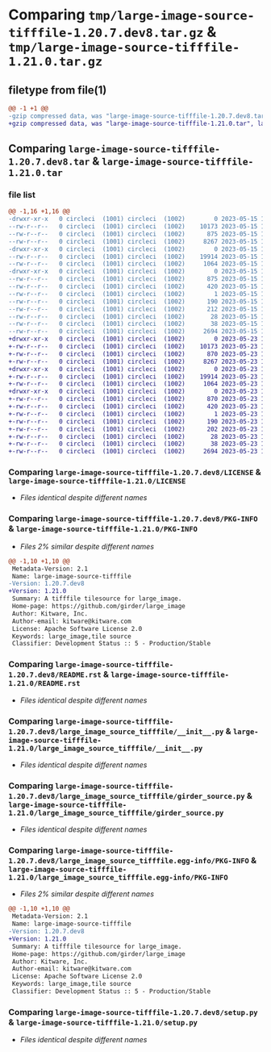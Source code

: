 # Comparing `tmp/large-image-source-tifffile-1.20.7.dev8.tar.gz` & `tmp/large-image-source-tifffile-1.21.0.tar.gz`

## filetype from file(1)

```diff
@@ -1 +1 @@
-gzip compressed data, was "large-image-source-tifffile-1.20.7.dev8.tar", last modified: Mon May 15 18:37:47 2023, max compression
+gzip compressed data, was "large-image-source-tifffile-1.21.0.tar", last modified: Tue May 23 14:22:05 2023, max compression
```

## Comparing `large-image-source-tifffile-1.20.7.dev8.tar` & `large-image-source-tifffile-1.21.0.tar`

### file list

```diff
@@ -1,16 +1,16 @@
-drwxr-xr-x   0 circleci  (1001) circleci  (1002)        0 2023-05-15 18:37:47.075004 large-image-source-tifffile-1.20.7.dev8/
--rw-r--r--   0 circleci  (1001) circleci  (1002)    10173 2023-05-15 18:37:46.000000 large-image-source-tifffile-1.20.7.dev8/LICENSE
--rw-r--r--   0 circleci  (1001) circleci  (1002)      875 2023-05-15 18:37:47.075004 large-image-source-tifffile-1.20.7.dev8/PKG-INFO
--rw-r--r--   0 circleci  (1001) circleci  (1002)     8267 2023-05-15 18:37:46.000000 large-image-source-tifffile-1.20.7.dev8/README.rst
-drwxr-xr-x   0 circleci  (1001) circleci  (1002)        0 2023-05-15 18:37:47.075004 large-image-source-tifffile-1.20.7.dev8/large_image_source_tifffile/
--rw-r--r--   0 circleci  (1001) circleci  (1002)    19914 2023-05-15 18:35:59.000000 large-image-source-tifffile-1.20.7.dev8/large_image_source_tifffile/__init__.py
--rw-r--r--   0 circleci  (1001) circleci  (1002)     1064 2023-05-15 18:35:59.000000 large-image-source-tifffile-1.20.7.dev8/large_image_source_tifffile/girder_source.py
-drwxr-xr-x   0 circleci  (1001) circleci  (1002)        0 2023-05-15 18:37:47.075004 large-image-source-tifffile-1.20.7.dev8/large_image_source_tifffile.egg-info/
--rw-r--r--   0 circleci  (1001) circleci  (1002)      875 2023-05-15 18:37:47.000000 large-image-source-tifffile-1.20.7.dev8/large_image_source_tifffile.egg-info/PKG-INFO
--rw-r--r--   0 circleci  (1001) circleci  (1002)      420 2023-05-15 18:37:47.000000 large-image-source-tifffile-1.20.7.dev8/large_image_source_tifffile.egg-info/SOURCES.txt
--rw-r--r--   0 circleci  (1001) circleci  (1002)        1 2023-05-15 18:37:47.000000 large-image-source-tifffile-1.20.7.dev8/large_image_source_tifffile.egg-info/dependency_links.txt
--rw-r--r--   0 circleci  (1001) circleci  (1002)      190 2023-05-15 18:37:47.000000 large-image-source-tifffile-1.20.7.dev8/large_image_source_tifffile.egg-info/entry_points.txt
--rw-r--r--   0 circleci  (1001) circleci  (1002)      212 2023-05-15 18:37:47.000000 large-image-source-tifffile-1.20.7.dev8/large_image_source_tifffile.egg-info/requires.txt
--rw-r--r--   0 circleci  (1001) circleci  (1002)       28 2023-05-15 18:37:47.000000 large-image-source-tifffile-1.20.7.dev8/large_image_source_tifffile.egg-info/top_level.txt
--rw-r--r--   0 circleci  (1001) circleci  (1002)       38 2023-05-15 18:37:47.075004 large-image-source-tifffile-1.20.7.dev8/setup.cfg
--rw-r--r--   0 circleci  (1001) circleci  (1002)     2694 2023-05-15 18:35:59.000000 large-image-source-tifffile-1.20.7.dev8/setup.py
+drwxr-xr-x   0 circleci  (1001) circleci  (1002)        0 2023-05-23 14:22:05.357571 large-image-source-tifffile-1.21.0/
+-rw-r--r--   0 circleci  (1001) circleci  (1002)    10173 2023-05-23 14:22:05.000000 large-image-source-tifffile-1.21.0/LICENSE
+-rw-r--r--   0 circleci  (1001) circleci  (1002)      870 2023-05-23 14:22:05.357571 large-image-source-tifffile-1.21.0/PKG-INFO
+-rw-r--r--   0 circleci  (1001) circleci  (1002)     8267 2023-05-23 14:22:05.000000 large-image-source-tifffile-1.21.0/README.rst
+drwxr-xr-x   0 circleci  (1001) circleci  (1002)        0 2023-05-23 14:22:05.357571 large-image-source-tifffile-1.21.0/large_image_source_tifffile/
+-rw-r--r--   0 circleci  (1001) circleci  (1002)    19914 2023-05-23 14:19:58.000000 large-image-source-tifffile-1.21.0/large_image_source_tifffile/__init__.py
+-rw-r--r--   0 circleci  (1001) circleci  (1002)     1064 2023-05-23 14:19:58.000000 large-image-source-tifffile-1.21.0/large_image_source_tifffile/girder_source.py
+drwxr-xr-x   0 circleci  (1001) circleci  (1002)        0 2023-05-23 14:22:05.357571 large-image-source-tifffile-1.21.0/large_image_source_tifffile.egg-info/
+-rw-r--r--   0 circleci  (1001) circleci  (1002)      870 2023-05-23 14:22:05.000000 large-image-source-tifffile-1.21.0/large_image_source_tifffile.egg-info/PKG-INFO
+-rw-r--r--   0 circleci  (1001) circleci  (1002)      420 2023-05-23 14:22:05.000000 large-image-source-tifffile-1.21.0/large_image_source_tifffile.egg-info/SOURCES.txt
+-rw-r--r--   0 circleci  (1001) circleci  (1002)        1 2023-05-23 14:22:05.000000 large-image-source-tifffile-1.21.0/large_image_source_tifffile.egg-info/dependency_links.txt
+-rw-r--r--   0 circleci  (1001) circleci  (1002)      190 2023-05-23 14:22:05.000000 large-image-source-tifffile-1.21.0/large_image_source_tifffile.egg-info/entry_points.txt
+-rw-r--r--   0 circleci  (1001) circleci  (1002)      202 2023-05-23 14:22:05.000000 large-image-source-tifffile-1.21.0/large_image_source_tifffile.egg-info/requires.txt
+-rw-r--r--   0 circleci  (1001) circleci  (1002)       28 2023-05-23 14:22:05.000000 large-image-source-tifffile-1.21.0/large_image_source_tifffile.egg-info/top_level.txt
+-rw-r--r--   0 circleci  (1001) circleci  (1002)       38 2023-05-23 14:22:05.357571 large-image-source-tifffile-1.21.0/setup.cfg
+-rw-r--r--   0 circleci  (1001) circleci  (1002)     2694 2023-05-23 14:19:58.000000 large-image-source-tifffile-1.21.0/setup.py
```

### Comparing `large-image-source-tifffile-1.20.7.dev8/LICENSE` & `large-image-source-tifffile-1.21.0/LICENSE`

 * *Files identical despite different names*

### Comparing `large-image-source-tifffile-1.20.7.dev8/PKG-INFO` & `large-image-source-tifffile-1.21.0/PKG-INFO`

 * *Files 2% similar despite different names*

```diff
@@ -1,10 +1,10 @@
 Metadata-Version: 2.1
 Name: large-image-source-tifffile
-Version: 1.20.7.dev8
+Version: 1.21.0
 Summary: A tifffile tilesource for large_image.
 Home-page: https://github.com/girder/large_image
 Author: Kitware, Inc.
 Author-email: kitware@kitware.com
 License: Apache Software License 2.0
 Keywords: large_image,tile source
 Classifier: Development Status :: 5 - Production/Stable
```

### Comparing `large-image-source-tifffile-1.20.7.dev8/README.rst` & `large-image-source-tifffile-1.21.0/README.rst`

 * *Files identical despite different names*

### Comparing `large-image-source-tifffile-1.20.7.dev8/large_image_source_tifffile/__init__.py` & `large-image-source-tifffile-1.21.0/large_image_source_tifffile/__init__.py`

 * *Files identical despite different names*

### Comparing `large-image-source-tifffile-1.20.7.dev8/large_image_source_tifffile/girder_source.py` & `large-image-source-tifffile-1.21.0/large_image_source_tifffile/girder_source.py`

 * *Files identical despite different names*

### Comparing `large-image-source-tifffile-1.20.7.dev8/large_image_source_tifffile.egg-info/PKG-INFO` & `large-image-source-tifffile-1.21.0/large_image_source_tifffile.egg-info/PKG-INFO`

 * *Files 2% similar despite different names*

```diff
@@ -1,10 +1,10 @@
 Metadata-Version: 2.1
 Name: large-image-source-tifffile
-Version: 1.20.7.dev8
+Version: 1.21.0
 Summary: A tifffile tilesource for large_image.
 Home-page: https://github.com/girder/large_image
 Author: Kitware, Inc.
 Author-email: kitware@kitware.com
 License: Apache Software License 2.0
 Keywords: large_image,tile source
 Classifier: Development Status :: 5 - Production/Stable
```

### Comparing `large-image-source-tifffile-1.20.7.dev8/setup.py` & `large-image-source-tifffile-1.21.0/setup.py`

 * *Files identical despite different names*

